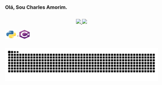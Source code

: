 ### Olá, Sou Charles Amorim.

##

<div align="center">
  <a href="https://github.com/CharlesAmorimDev">
  <img height="180em" src="https://github-readme-stats.vercel.app/api?username=CharlesAmorimDev&show_icons=true&theme=dracula&include_all_commits=true&count_private=true"/>
  <img height="180em" src="https://github-readme-stats.vercel.app/api/top-langs/?username=CharlesAmorimDev&layout=compact&langs_count=7&theme=dracula"/>
</div>
  
<div style="display: inline_block"><br>
  <img align="center" alt="Python" height="30" width="40" src="https://raw.githubusercontent.com/devicons/devicon/master/icons/python/python-original.svg">
  <img align="center" alt="Csharp" height="30" width="40" src="https://raw.githubusercontent.com/devicons/devicon/master/icons/csharp/csharp-original.svg">
</div>
  
##
  
 ![Snake animation](https://github.com/CharlesAmorimDev/CharlesAmorimDev/blob/output/github-contribution-grid-snake.svg)
